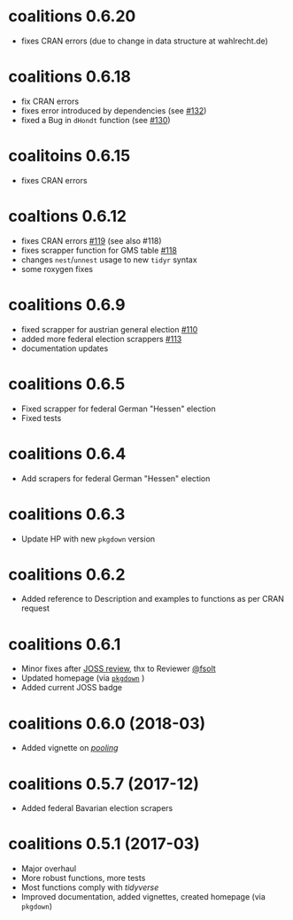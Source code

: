 # coalitions 0.6.20
- fixes CRAN errors (due to change in data structure at wahlrecht.de)

# coalitions 0.6.18
- fix CRAN errors
- fixes error introduced by dependencies (see [#132](https://github.com/adibender/coalitions/pull/132))
- fixed a Bug in `dHondt` function (see [#130](https://github.com/adibender/coalitions/issues/130))

# coalitoins 0.6.15
- fixes CRAN errors

# coaltions 0.6.12
- fixes CRAN errors [#119](https://github.com/adibender/coalitions/issues/119) (see also #118)
- fixes scrapper function for GMS table [#118](https://github.com/adibender/coalitions/issues/118)
- changes `nest`/`unnest` usage to new `tidyr` syntax
- some roxygen fixes

# coalitions 0.6.9
- fixed scrapper for austrian general election [#110](https://github.com/adibender/coalitions/issues/110)
- added more federal election scrappers [#113](https://github.com/adibender/coalitions/issues/113)
- documentation updates

# coalitions 0.6.5
- Fixed scrapper for federal German "Hessen" election
- Fixed tests


# coalitions 0.6.4
- Add scrapers for federal German "Hessen" election

# coalitions 0.6.3
- Update HP with new `pkgdown` version

# coalitions 0.6.2

- Added reference to Description and examples to functions as per CRAN request

# coalitions 0.6.1

- Minor fixes after [JOSS review](https://joss.theoj.org/), thx to Reviewer
[@fsolt](https://github.com/fsolt)
- Updated homepage (via [`pkgdown`](https://pkgdown.r-lib.org/articles/pkgdown.html) )
- Added current JOSS badge

# coalitions 0.6.0 (2018-03)

- Added vignette on [*pooling*](https://adibender.github.io/coalitions/articles/pooling.html)


# coalitions 0.5.7 (2017-12)

- Added federal Bavarian election scrapers

# coalitions 0.5.1 (2017-03)

- Major overhaul
- More robust functions, more tests
- Most functions comply with *tidyverse*
- Improved documentation, added vignettes, created homepage (via `pkgdown`)
